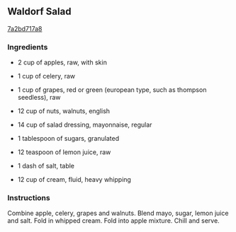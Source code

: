 ## Waldorf Salad

[7a2bd717a8](http://www.food.com/recipe/waldorf-salad-187360)

### Ingredients

 - 2 cup of apples, raw, with skin

 - 1 cup of celery, raw

 - 1 cup of grapes, red or green (european type, such as thompson seedless), raw

 - 12 cup of nuts, walnuts, english

 - 14 cup of salad dressing, mayonnaise, regular

 - 1 tablespoon of sugars, granulated

 - 12 teaspoon of lemon juice, raw

 - 1 dash of salt, table

 - 12 cup of cream, fluid, heavy whipping

### Instructions

Combine apple, celery, grapes and walnuts. Blend mayo, sugar, lemon juice and salt. Fold in whipped cream. Fold into apple mixture. Chill and serve.